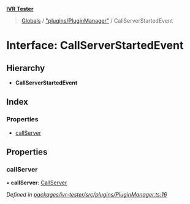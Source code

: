 **[IVR Tester](../README.md)**

> [Globals](../README.md) / ["plugins/PluginManager"](../modules/_plugins_pluginmanager_.md) / CallServerStartedEvent

# Interface: CallServerStartedEvent

## Hierarchy

* **CallServerStartedEvent**

## Index

### Properties

* [callServer](_plugins_pluginmanager_.callserverstartedevent.md#callserver)

## Properties

### callServer

•  **callServer**: [CallServer](_testing_twiliocallserver_.callserver.md)

*Defined in [packages/ivr-tester/src/plugins/PluginManager.ts:16](https://github.com/SketchingDev/ivr-tester/blob/16cd721/packages/ivr-tester/src/plugins/PluginManager.ts#L16)*
